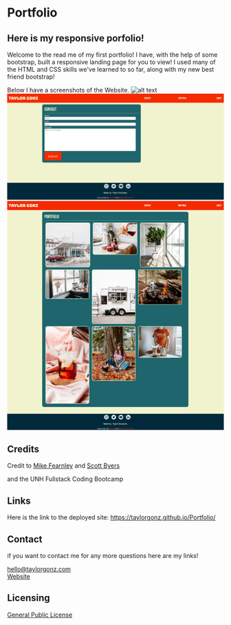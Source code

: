# Portfolio

## Here is my responsive porfolio!

Welcome to the read me of my first portfolio! I have, with the help of some bootstrap, built a responsive landing page for you to view!
I used many of the HTML and CSS skills we've learned to so far, along with my new best friend bootstrap!


Below I have a screenshots of the Website.
![alt text](Assets/Images/screenshots/about-screenshota.png)
![alt text](Assets/Images/screenshots/contact-screenshot.png)
![alt text](Assets/Images/screenshots/portfolio-screenshot.png)


## Credits
Credit to [Mike Fearnley](https://michaelfearnley.com/) and [Scott Byers](https://github.com/switch120)

and the UNH Fullstack Coding Bootcamp

## Links 
Here is the link to the deployed site: https://taylorgonz.github.io/Portfolio/

## Contact

if you want to contact me for any more questions here are my links!

hello@taylorgonz.com
<br>
[Website](http://www.taylorgonz.com)

## Licensing
 [General Public License](https://opensource.org/licenses/GPL-2.0)